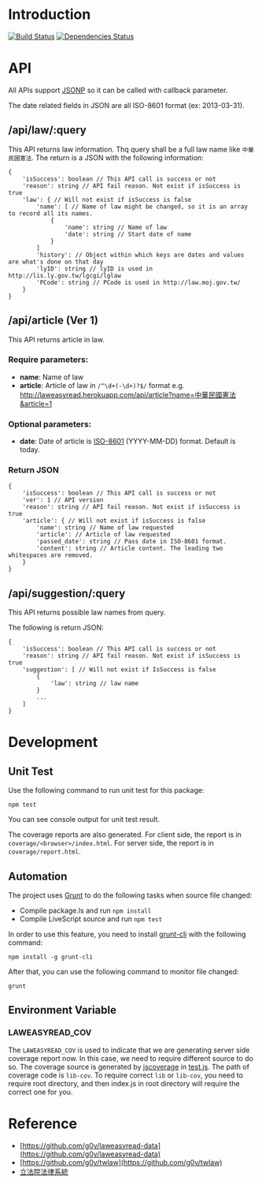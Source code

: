 # Introduction
[![Build Status](https://travis-ci.org/g0v/laweasyread.png)](https://travis-ci.org/g0v/laweasyread)
[![Dependencies Status](https://gemnasium.com/g0v/laweasyread.png)](https://gemnasium.com/g0v/laweasyread)

# API
All APIs support [JSONP](http://en.wikipedia.org/wiki/JSONP) so it can be
called with callback parameter.

The date related fields in JSON are all ISO-8601 format (ex: 2013-03-31).

## /api/law/:query
This API returns law information. Thq query shall be a full law name like
`中華民國憲法`. The return is a JSON with the following information:

    {
        'isSuccess': boolean // This API call is success or not
        'reason': string // API fail reason. Not exist if isSuccess is true
        'law': { // Will not exist if isSuccess is false
            'name': [ // Name of law might be changed, so it is an array to record all its names.
                {
                    'name': string // Name of law
                    'date': string // Start date of name
                }
            ]
            'history': // Object within which keys are dates and values are what's done on that day
            'lyID': string // lyID is used in http://lis.ly.gov.tw/lgcgi/lglaw
            'PCode': string // PCode is used in http://law.moj.gov.tw/
        }
    }

## /api/article (Ver 1)
This API returns article in law.

### Require parameters:
*   __name__: Name of law
*   __article__: Article of law in `/^\d+(-\d+)?$/` format
e.g. http://laweasyread.herokuapp.com/api/article?name=中華民國憲法&article=1

### Optional parameters:
*   __date__: Date of article is [ISO-8601](http://en.wikipedia.org/wiki/ISO_8601) (YYYY-MM-DD) format. Default is today.

### Return JSON
    {
        'isSuccess': boolean // This API call is success or not
        'ver': 1 // API version
        'reason': string // API fail reason. Not exist if isSuccess is true
        'article': { // Will not exist if isSuccess is false
            'name': string // Name of law requested
            'article': // Article of law requested
            'passed_date': string // Pass date in ISO-8601 format.
            'content': string // Article content. The leading two whitespaces are removed.
        }
    }

## /api/suggestion/:query
This API returns possible law names from query.

The following is return JSON:

    {
        'isSuccess': boolean // This API call is success or not
        'reason': string // API fail reason. Not exist if isSuccess is true
        'suggestion': [ // Will not exist if IsSuccess is false
            {
                'law': string // law name
            }
            ...
        ]
    }
# Development

## Unit Test
Use the following command to run unit test for this package:

    npm test

You can see console output for unit test result.

The coverage reports are also generated. For client side, the report is in
`coverage/<browser>/index.html`. For server side, the report is in
`coverage/report.html`.

## Automation
The project uses [Grunt](http://gruntjs.com/) to do the following tasks when
source file changed:

* Compile package.ls and run `npm install`
* Compile LiveScript source and run `npm test`

In order to use this feature, you need to install
[grunt-cli](https://npmjs.org/package/grunt-cli) with the following command:

    npm install -g grunt-cli

After that, you can use the following command to monitor file changed:

    grunt

## Environment Variable

### LAWEASYREAD\_COV
The `LAWEASYREAD_COV` is used to indicate that we are generating server side
coverage report now. In this case, we need to require different source to do so.
The coverage source is generated by
[jscoverage](https://npmjs.org/package/jscoverage) in
[test.js](https://github.com/g0v/laweasyread/blob/master/test.js). The path of
coverage code is `lib-cov`. To require correct `lib` or `lib-cov`, you need to
require root directory, and then index.js in root directory will require the
correct one for you.

# Reference
* [https://github.com/g0v/laweasyread-data](https://github.com/g0v/laweasyread-data)
* [https://github.com/g0v/twlaw](https://github.com/g0v/twlaw)
* [立法院法律系統](http://lis.ly.gov.tw/lgcgi/lglaw)
